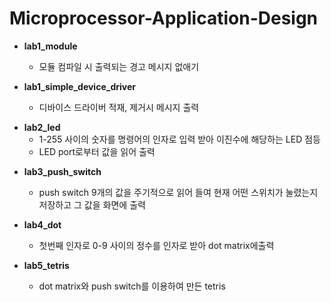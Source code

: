 # Microprocessor-Application-Design

- **lab1_module**
    * 모듈 컴파일 시 출력되는 경고 메시지 없애기

- **lab1_simple_device_driver**   
    * 디바이스 드라이버 적재, 제거시 메시지 출력

* **lab2_led**   
    * 1-255 사이의 숫자를 명령어의 인자로 입력 받아 이진수에 해당하는 LED 점등
    * LED port로부터 값을 읽어 출력

- **lab3_push_switch**   
    * push switch 9개의 값을 주기적으로 읽어 들여 현재 어떤 스위치가 눌렸는지 저장하고 그 값을 화면에 출력

- **lab4_dot**   
    * 첫번째 인자로 0-9 사이의 정수를 인자로 받아 dot matrix에출력

- **lab5_tetris**   
    * dot matrix와 push switch를 이용하여 만든 tetris
